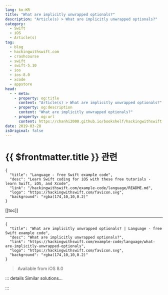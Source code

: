 ```yaml
---
lang: ko-KR
title: "What are implicitly unwrapped optionals?"
description: "Article(s) > What are implicitly unwrapped optionals?"
category:
  - Swift
  - iOS
  - Article(s)
tag: 
  - blog
  - hackingwithswift.com
  - crashcourse
  - swift
  - swift-5.10
  - ios
  - ios-8.0
  - xcode
  - appstore
head:
  - - meta:
    - property: og:title
      content: "Article(s) > What are implicitly unwrapped optionals?"
    - property: og:description
      content: "What are implicitly unwrapped optionals?"
    - property: og:url
      content: https://chanhi2000.github.io/bookshelf/hackingwithswift.com/example-code/language/what-are-implicitly-unwrapped-optionals.html
date: 2019-03-28
isOriginal: false
---
```


# {{ $frontmatter.title }} 관련

```component VPCard
{
  "title": "Language - free Swift example code",
  "desc": "Learn Swift coding for iOS with these free tutorials - learn Swift, iOS, and Xcode",
  "link": "/hackingwithswift.com/example-code/language/README.md",
  "logo": "https://hackingwithswift.com/favicon.svg",
  "background": "rgba(174,10,10,0.2)"
}
```

[[toc]]

---

```component VPCard
{
  "title": "What are implicitly unwrapped optionals? | Language - free Swift example code",
  "desc": "What are implicitly unwrapped optionals?",
  "link": "https://hackingwithswift.com/example-code/language/what-are-implicitly-unwrapped-optionals",
  "logo": "https://hackingwithswift.com/favicon.svg",
  "background": "rgba(174,10,10,0.2)"
}
```

> Available from iOS 8.0

<!-- TODO: 작성 -->

<!-- 
Regular Swift optionals, e.g. `String?`, may contain a value, but may also contain nil - they might have no value at all - so before we can use them we must check to see what they contain. These are a useful way of expressing uncertainty, because a full `String` (not optional) must always contain a string.

An implicitly unwrapped optional - written as `String!` - may also contain a value or be nil, but they don’t need to be checked before they are used. Checking an optionals value is called “unwrapping”, because we’re looking inside the optional box to see what it contains. *Implicitly unwrapping* that optional means that it’s still optional and might be nil, but Swift eliminates the need for unwrapping.

Now, you might read that and think “great! I hate unwrapping optionals with `if let`”, but there’s a problem: if you try to use a value that contains nil your code will crash. You can’t catch the error and you can’t stop it from happening: your code *will* crash. Implicitly unwrapped optionals require you to be absolutely sure there’s a value there before you use them.

And *now* you might be thinking “why would I want to take that risk?” The usual reason is that there are some things we all know will start life as being nil, but will be non-nil by the time we need them and won’t be nil again. For example, when you create outlets using Interface Builder it creates them all as implicitly unwrapped optionals because when your view controller is being created those outlets will all be nil, but shortly after they get set to real views and those won’t be destroyed until the whole view controller is destroyed.

Broadly speaking, you should avoid implicitly unwrapped optionals unless you’re certain they are safe - and even then you should think twice.

-->

::: details Similar solutions…

<!--
/example-code/language/optional-vs-implicitly-unwrapped-optional-whats-the-difference">Optional vs implicitly unwrapped optional: what’s the difference? 
/example-code/testing/how-to-check-and-unwrap-optionals-in-tests-using-xctunwrap">How to check and unwrap optionals in tests using XCTUnwrap() 
/example-code/language/when-is-it-safe-to-force-unwrap-optionals">When is it safe to force unwrap optionals? 
/quick-start/concurrency/understanding-how-global-actor-inference-works">Understanding how global actor inference works 
/example-code/language/how-to-unwrap-an-optional-in-swift">How to unwrap an optional in Swift</a>
-->

:::

